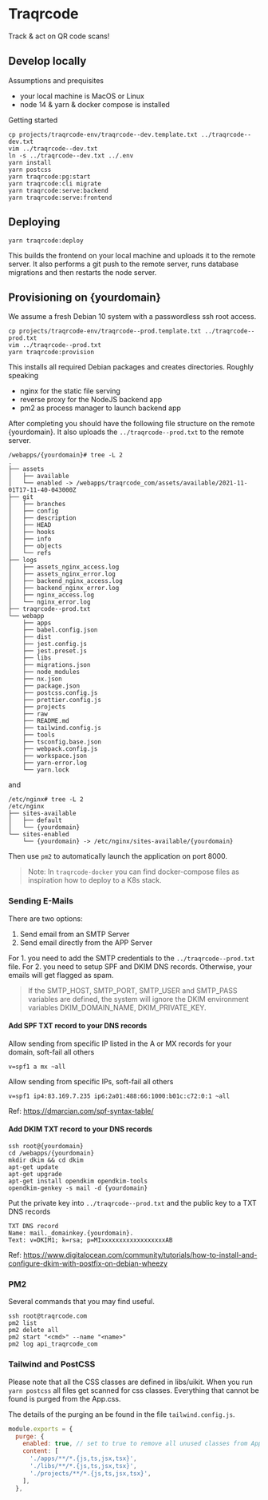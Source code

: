 # Traqrcode

Track & act on QR code scans!

## Develop locally

Assumptions and prequisites
- your local machine is MacOS or Linux
- node 14 & yarn & docker compose is installed

Getting started
```shell
cp projects/traqrcode-env/traqrcode--dev.template.txt ../traqrcode--dev.txt
vim ../traqrcode--dev.txt
ln -s ../traqrcode--dev.txt ../.env
yarn install
yarn postcss
yarn traqrcode:pg:start
yarn traqrcode:cli migrate
yarn traqrcode:serve:backend
yarn traqrcode:serve:frontend
```

## Deploying
```shell
yarn traqrcode:deploy
```
This builds the frontend on your local machine and uploads it to the remote server.
It also performs a git push to the remote server, runs database migrations and then restarts the node server.


## Provisioning on {yourdomain}

We assume a fresh Debian 10 system with a passwordless ssh root access.

```shell
cp projects/traqrcode-env/traqrcode--prod.template.txt ../traqrcode--prod.txt
vim ../traqrcode--prod.txt
yarn traqrcode:provision
```

This installs all required Debian packages and creates directories. Roughly speaking

- nginx for the static file serving
- reverse proxy for the NodeJS backend app
- pm2 as process manager to launch backend app

After completing you should have the following file structure on the remote {yourdomain}.
It also uploads the `../traqrcode--prod.txt` to the remote server.

```
/webapps/{yourdomain}# tree -L 2
.
├── assets
│   ├── available
│   └── enabled -> /webapps/traqrcode_com/assets/available/2021-11-01T17-11-40-043000Z
├── git
│   ├── branches
│   ├── config
│   ├── description
│   ├── HEAD
│   ├── hooks
│   ├── info
│   ├── objects
│   └── refs
├── logs
│   ├── assets_nginx_access.log
│   ├── assets_nginx_error.log
│   ├── backend_nginx_access.log
│   ├── backend_nginx_error.log
│   ├── nginx_access.log
│   └── nginx_error.log
├── traqrcode--prod.txt
└── webapp
    ├── apps
    ├── babel.config.json
    ├── dist
    ├── jest.config.js
    ├── jest.preset.js
    ├── libs
    ├── migrations.json
    ├── node_modules
    ├── nx.json
    ├── package.json
    ├── postcss.config.js
    ├── prettier.config.js
    ├── projects
    ├── raw
    ├── README.md
    ├── tailwind.config.js
    ├── tools
    ├── tsconfig.base.json
    ├── webpack.config.js
    ├── workspace.json
    ├── yarn-error.log
    └── yarn.lock
```
and
```
/etc/nginx# tree -L 2 
/etc/nginx
├── sites-available
│   ├── default
│   └── {yourdomain}
└── sites-enabled
    └── {yourdomain} -> /etc/nginx/sites-available/{yourdomain}
```

Then use `pm2` to automatically launch the application on port 8000.

> Note: In `traqrcode-docker` you can find docker-compose files as inspiration how to deploy to a K8s stack.

### Sending E-Mails

There are two options:

1) Send email from an SMTP Server
2) Send email directly from the APP Server

For 1. you need to add the SMTP credentials to the `../traqrcode--prod.txt` file.
For 2. you need to setup SPF and DKIM DNS records. Otherwise, your emails will get flagged as spam.

> If the SMTP_HOST, SMTP_PORT, SMTP_USER and SMTP_PASS variables are defined, the system will ignore the DKIM
> environment variables DKIM_DOMAIN_NAME, DKIM_PRIVATE_KEY.

#### Add SPF TXT record to your DNS records

Allow sending from specific IP listed in the A or MX records for your domain, soft-fail all others
```
v=spf1 a mx ~all
```

Allow sending from specific IPs, soft-fail all others
```
v=spf1 ip4:83.169.7.235 ip6:2a01:488:66:1000:b01c:c72:0:1 ~all
```

Ref: https://dmarcian.com/spf-syntax-table/

#### Add DKIM TXT record to your DNS records

```
ssh root@{yourdomain}
cd /webapps/{yourdomain}
mkdir dkim && cd dkim
apt-get update
apt-get upgrade
apt-get install opendkim opendkim-tools
opendkim-genkey -s mail -d {yourdomain}
```
Put the private key into `../traqrcode--prod.txt` and the public key
to a TXT DNS records
```
TXT DNS record
Name: mail._domainkey.{yourdomain}.
Text: v=DKIM1; k=rsa; p=MIxxxxxxxxxxxxxxxxxxAB
```

Ref: https://www.digitalocean.com/community/tutorials/how-to-install-and-configure-dkim-with-postfix-on-debian-wheezy

### PM2

Several commands that you may find useful.

```
ssh root@traqrcode.com
pm2 list
pm2 delete all
pm2 start "<cmd>" --name "<name>"
pm2 log api_traqrcode_com
```

### Tailwind and PostCSS

Please note that all the CSS classes are defined in libs/uikit.
When you run `yarn postcss` all files get scanned for css classes. Everything that cannot be found is purged from the App.css.

The details of the purging an be found in the file `tailwind.config.js`.

```javascript
module.exports = {
  purge: {
    enabled: true, // set to true to remove all unused classes from App.css
    content: [
      './apps/**/*.{js,ts,jsx,tsx}',
      './libs/**/*.{js,ts,jsx,tsx}',
      './projects/**/*.{js,ts,jsx,tsx}',
    ],
  },
```